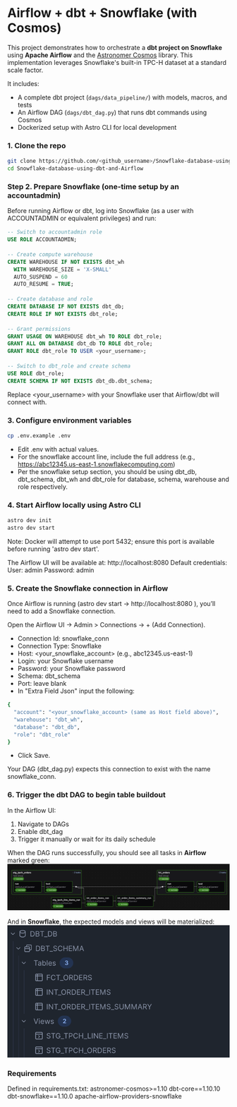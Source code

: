 # Airflow + dbt + Snowflake (with Cosmos)

This project demonstrates how to orchestrate a **dbt project on Snowflake** using **Apache Airflow** and the [Astronomer Cosmos](https://github.com/astronomer/astronomer-cosmos) library. This implementation leverages Snowflake's built-in TPC-H dataset at a standard scale factor.

It includes:
- A complete dbt project (`dags/data_pipeline/`) with models, macros, and tests
- An Airflow DAG (`dags/dbt_dag.py`) that runs dbt commands using Cosmos
- Dockerized setup with Astro CLI for local development

### 1. Clone the repo
```bash
git clone https://github.com/<github_username>/Snowflake-database-using-dbt-and-Airflow.git
cd Snowflake-database-using-dbt-and-Airflow
```

### Step 2. Prepare Snowflake (one-time setup by an accountadmin)
Before running Airflow or dbt, log into Snowflake (as a user with ACCOUNTADMIN or equivalent privileges) and run:
``` SQL
-- Switch to accountadmin role
USE ROLE ACCOUNTADMIN;

-- Create compute warehouse
CREATE WAREHOUSE IF NOT EXISTS dbt_wh
  WITH WAREHOUSE_SIZE = 'X-SMALL'
  AUTO_SUSPEND = 60
  AUTO_RESUME = TRUE;

-- Create database and role
CREATE DATABASE IF NOT EXISTS dbt_db;
CREATE ROLE IF NOT EXISTS dbt_role;

-- Grant permissions
GRANT USAGE ON WAREHOUSE dbt_wh TO ROLE dbt_role;
GRANT ALL ON DATABASE dbt_db TO ROLE dbt_role;
GRANT ROLE dbt_role TO USER <your_username>;

-- Switch to dbt_role and create schema
USE ROLE dbt_role;
CREATE SCHEMA IF NOT EXISTS dbt_db.dbt_schema;
```
Replace <your_username> with your Snowflake user that Airflow/dbt will connect with.

### 3. Configure environment variables
```bash
cp .env.example .env
```
- Edit .env with actual values.
- For the snowflake account line, include the full address (e.g., https://abc12345.us-east-1.snowflakecomputing.com)
- Per the snowflake setup section, you should be using dbt_db, dbt_schema, dbt_wh and dbt_role for database, schema, warehouse and role respectively.

### 4. Start Airflow locally using Astro CLI
```bash
astro dev init
astro dev start
```
Note: Docker will attempt to use port 5432; ensure this port is available before running 'astro dev start'.

The Airflow UI will be available at: http://localhost:8080
Default credentials:
User: admin
Password: admin

### 5. Create the Snowflake connection in Airflow

Once Airflow is running (astro dev start → http://localhost:8080
), you’ll need to add a Snowflake connection.

Open the Airflow UI → Admin > Connections → + (Add Connection).
- Connection Id: snowflake_conn
- Connection Type: Snowflake
- Host: <your_snowflake_account> (e.g., abc12345.us-east-1)
- Login: your Snowflake username
- Password: your Snowflake password
- Schema: dbt_schema
- Port: leave blank
- In "Extra Field Json" input the following:
``` bash
{
  "account": "<your_snowflake_account> (same as Host field above)",
  "warehouse": "dbt_wh",
  "database": "dbt_db",
  "role": "dbt_role"
}
```
- Click Save.

Your DAG (dbt_dag.py) expects this connection to exist with the name snowflake_conn.
 
 ### 6. Trigger the dbt DAG to begin table buildout
 In the Airflow UI:
1. Navigate to DAGs
2. Enable dbt_dag
3. Trigger it manually or wait for its daily schedule


When the DAG runs successfully, you should see all tasks in **Airflow** marked green:
![Successfully_Run_DAG](images/Successfully_Run_DAG.png)

And in **Snowflake**, the expected models and views will be materialized:
![Correctly_Populated_Snowflake_Tables](images/Correctly_Populated_Snowflake_Tables.png)

	
### Requirements
Defined in requirements.txt:
astronomer-cosmos>=1.10
dbt-core==1.10.10
dbt-snowflake==1.10.0
apache-airflow-providers-snowflake


